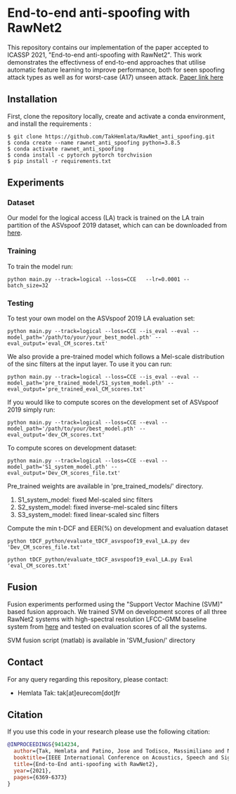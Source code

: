 End-to-end anti-spoofing with RawNet2
===============
This repository contains our implementation of the paper accepted to ICASSP 2021, "End-to-end anti-spoofing with RawNet2". This work demonstrates the effectivness of end-to-end approaches that utilise automatic feature learning to improve performance, both for seen spoofing attack types as well as for worst-case (A17) unseen attack.
[Paper link here](https://arxiv.org/abs/2011.01108)

## Installation
First, clone the repository locally, create and activate a conda environment, and install the requirements :
```
$ git clone https://github.com/TakHemlata/RawNet_anti_spoofing.git
$ conda create --name rawnet_anti_spoofing python=3.8.5
$ conda activate rawnet_anti_spoofing
$ conda install -c pytorch pytorch torchvision
$ pip install -r requirements.txt
```

## Experiments

### Dataset
Our model for the logical access (LA) track is trained on the LA train partition of the ASVspoof 2019 dataset, which can can be downloaded from [here](https://datashare.is.ed.ac.uk/handle/10283/3336).

### Training
To train the model run:
```
python main.py --track=logical --loss=CCE   --lr=0.0001 --batch_size=32
```

### Testing

To test your own model on the ASVspoof 2019 LA evaluation set:

```
python main.py --track=logical --loss=CCE --is_eval --eval --model_path='/path/to/your/your_best_model.pth' --eval_output='eval_CM_scores.txt'
```

We also provide a pre-trained model which follows a Mel-scale distribution of the sinc filters at the input layer. To use it you can run: 
```
python main.py --track=logical --loss=CCE --is_eval --eval --model_path='pre_trained_model/S1_system_model.pth' --eval_output='pre_trained_eval_CM_scores.txt'
```

If you would like to compute scores on the development set of ASVspoof 2019 simply run:

```
python main.py --track=logical --loss=CCE --eval --model_path='/path/to/your/best_model.pth' --eval_output='dev_CM_scores.txt'
```


To compute scores on development dataset:

```
python main.py --track=logical --loss=CCE --eval --model_path='S1_system_model.pth' --eval_output='Dev_CM_scores_file.txt'
```

Pre_trained weights are available in 'pre_trained_models/'  directory.
1. S1_system_model: fixed Mel-scaled sinc filters
2. S2_system_model: fixed inverse-mel-scaled sinc filters
3. S3_system_model: fixed linear-scaled sinc filters

Compute the min t-DCF and EER(%) on development and evaluation dataset
```
python tDCF_python/evaluate_tDCF_asvspoof19_eval_LA.py dev 'Dev_CM_scores_file.txt'
``` 

```
python tDCF_python/evaluate_tDCF_asvspoof19_eval_LA.py Eval 'eval_CM_scores.txt'
``` 

## Fusion
Fusion experiments performed using the "Support Vector Machine (SVM)"  based fusion approach. We trained SVM on development scores of all three RawNet2 systems with high-spectral resolution LFCC-GMM baseline system from [here](https://www.isca-speech.org/archive/Interspeech_2020/pdfs/1844.pdf) and tested on evaluation scores of all the systems.

SVM fusion script (matlab) is available in 'SVM_fusion/' directory 

## Contact
For any query regarding this repository, please contact:
- Hemlata Tak: tak[at]eurecom[dot]fr
## Citation
If you use this code in your research please use the following citation:
```bibtex
@INPROCEEDINGS{9414234,
  author={Tak, Hemlata and Patino, Jose and Todisco, Massimiliano and Nautsch, Andreas and Evans, Nicholas and Larcher, Anthony},
  booktitle={IEEE International Conference on Acoustics, Speech and Signal Processing (ICASSP)}, 
  title={End-to-End anti-spoofing with RawNet2}, 
  year={2021},
  pages={6369-6373}
}

```


